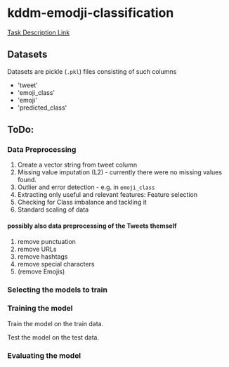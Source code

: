 # kddm-emodji-classification

[Task Description Link](https://tc.tugraz.at/main/mod/page/view.php?id=165308)
## Datasets

Datasets are pickle (`.pkl`) files consisting of such columns

- 'tweet'
- 'emoji_class'
- 'emoji'
- 'predicted_class'

## ToDo:

### Data Preprocessing
1. Create a vector string from tweet column
2. Missing value imputation (L2) - currently there were no missing values found.
3. Outlier and error detection - e.g. in `emoji_class`
4. Extracting only useful and relevant features: Feature selection
5. Checking for Class imbalance and tackling it
6. Standard scaling of data

#### possibly also data preprocessing of the Tweets themself
1. remove punctuation
2. remove URLs
3. remove hashtags
4. remove special characters
5. (remove Emojis)


### Selecting the models to train
### Training the model
Train the model on the train data.

Test the model on the test data.

### Evaluating the model


